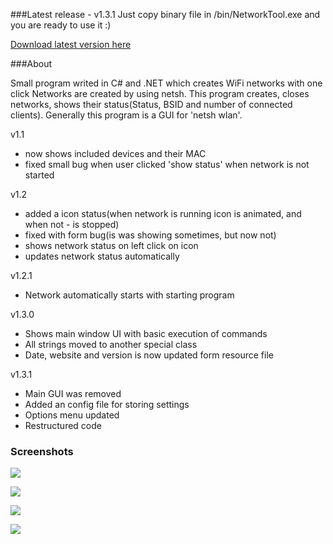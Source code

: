 ###Latest release - v1.3.1
Just copy binary file in /bin/NetworkTool.exe and you are ready to use it :)

[Download latest version here](https://github.com/amorphix/NetworkTool/releases/tag/v1.3)

###About

Small program writed in C# and .NET which creates WiFi networks with one click
Networks are created by using netsh. This program creates, closes networks, 
shows their status(Status, BSID and number of connected clients). Generally this
program is a GUI for 'netsh wlan'.

v1.1

* now shows included devices and their MAC
* fixed small bug when user clicked 'show status' when network is not started

v1.2
* added a icon status(when network is running icon is animated, and when not - is stopped)
* fixed with form bug(is was showing sometimes, but now not)
* shows network status on left click on icon
* updates network status automatically

v1.2.1
* Network automatically starts with starting program

v1.3.0
* Shows main window UI with basic execution of commands
* All strings moved to another special class
* Date, website and version is now updated form resource file

v1.3.1
* Main GUI was removed
* Added an config file for storing settings
* Options menu updated
* Restructured code

### Screenshots
![](http://i.imgur.com/OL5caX1.png "")

![](http://i.imgur.com/xAPL12o.png?1 "")

![](http://i.imgur.com/SdGQ8Cj.png "")

![](http://i.imgur.com/dhtng2T.png "")

